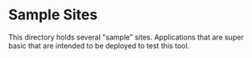 # Sample Sites

This directory holds several "sample" sites. Applications that are super basic
that are intended to be deployed to test this tool.
